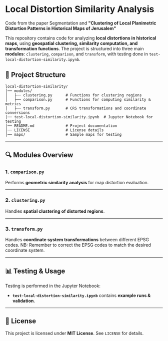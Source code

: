 # Local Distortion Similarity Analysis

Code from the paper Segmentation and **"Clustering of Local Planimetric Distortion Patterns in Historical Maps of Jerusalem"**

This repository contains code for analyzing **local distortions in historical maps**, using **geospatial clustering, similarity computation, and transformation functions**. The project is structured into three main **modules**: `clustering`, `comparison`, and `transform`, with testing done in `test-local-distortion-similarity.ipynb`.

## 📂 Project Structure
```
local-distortion-similarity/
│── modules/
│   ├── clustering.py      # Functions for clustering regions
│   ├── comparison.py      # Functions for computing similarity & metrics
│   ├── transform.py       # CRS transformations and coordinate conversions
│── test-local-distortion-similarity.ipynb  # Jupyter Notebook for testing
│── README.md              # Project documentation
│── LICENSE                # License details
│── maps/                  # Sample maps for testing
```

---

## 🔍 **Modules Overview**



###  **1. `comparison.py`**
Performs **geometric similarity analysis** for map distortion evaluation.

---

###  **2. `clustering.py`**
Handles **spatial clustering of distorted regions**.

---

###  **3. `transform.py`**
Handles **coordinate system transformations** between different EPSG codes.
NB: Remember to correct the EPSG codes to match the desired coordinate system.

---

## 📊 **Testing & Usage**
Testing is performed in the Jupyter Notebook:
- **`test-local-distortion-similarity.ipynb`** contains **example runs & validation**.

---

## 🔗 **License**
This project is licensed under **MIT License**. See `LICENSE` for details.
